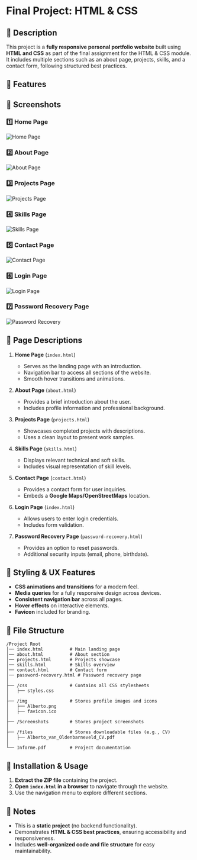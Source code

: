 # Final Project: HTML & CSS

## 📌 Description
This project is a **fully responsive personal portfolio website** built using **HTML and CSS** as part of the final assignment for the HTML & CSS module. It includes multiple sections such as an about page, projects, skills, and a contact form, following structured best practices.

## 🚀 Features

## 📸 Screenshots

### 1️⃣ Home Page
![Home Page](./Screenshots/home.png)

### 2️⃣ About Page
![About Page](./Screenshots/about.png)

### 3️⃣ Projects Page
![Projects Page](./Screenshots/projects.png)

### 4️⃣ Skills Page
![Skills Page](./Screenshots/skills.png)

### 5️⃣ Contact Page
![Contact Page](./Screenshots/contact.png)

### 6️⃣ Login Page
![Login Page](./Screenshots/index.png)

### 7️⃣ Password Recovery Page
![Password Recovery](./Screenshots/password-recovery.png)

## 📄 Page Descriptions

1. **Home Page** (`index.html`)
   - Serves as the landing page with an introduction.
   - Navigation bar to access all sections of the website.
   - Smooth hover transitions and animations.

2. **About Page** (`about.html`)
   - Provides a brief introduction about the user.
   - Includes profile information and professional background.

3. **Projects Page** (`projects.html`)
   - Showcases completed projects with descriptions.
   - Uses a clean layout to present work samples.

4. **Skills Page** (`skills.html`)
   - Displays relevant technical and soft skills.
   - Includes visual representation of skill levels.

5. **Contact Page** (`contact.html`)
   - Provides a contact form for user inquiries.
   - Embeds a **Google Maps/OpenStreetMaps** location.

6. **Login Page** (`index.html`)
   - Allows users to enter login credentials.
   - Includes form validation.

7. **Password Recovery Page** (`password-recovery.html`)
   - Provides an option to reset passwords.
   - Additional security inputs (email, phone, birthdate).

## 🎨 Styling & UX Features
- **CSS animations and transitions** for a modern feel.
- **Media queries** for a fully responsive design across devices.
- **Consistent navigation bar** across all pages.
- **Hover effects** on interactive elements.
- **Favicon** included for branding.

## 📂 File Structure
```
/Project Root
│── index.html          # Main landing page
│── about.html          # About section
│── projects.html       # Projects showcase
│── skills.html         # Skills overview
│── contact.html        # Contact form
│── password-recovery.html # Password recovery page
│
├── /css                # Contains all CSS stylesheets
│   ├── styles.css
│
├── /img                # Stores profile images and icons
│   ├── Alberto.png
│   ├── favicon.ico
│
├── /Screenshots        # Stores project screenshots
│
├── /files              # Stores downloadable files (e.g., CV)
│   ├── Alberto_van_Oldenbarneveld_CV.pdf
│
└── Informe.pdf         # Project documentation
```

## 👅 Installation & Usage
1. **Extract the ZIP file** containing the project.
2. **Open `index.html` in a browser** to navigate through the website.
3. Use the navigation menu to explore different sections.

## 📌 Notes
- This is a **static project** (no backend functionality).
- Demonstrates **HTML & CSS best practices**, ensuring accessibility and responsiveness.
- Includes **well-organized code and file structure** for easy maintainability.

